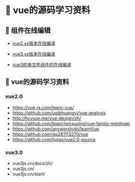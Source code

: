 # :green_book: vue的源码学习资料

## :paperclip: 组件在线编辑
- [vue2.xx版本在线编译](https://template-explorer.vuejs.org/#)

- [vue3.xx版本在线编译](https://vue-next-template-explorer.netlify.app/#)

- [vue3的单文件组件的在线编译](https://sfc.vuejs.org/#eyJBcHAudnVlIjoiPHRlbXBsYXRlPlxuICA8aDE+e3sgbXNnIH19PC9oMT5cbjwvdGVtcGxhdGU+XG5cbjxzY3JpcHQgc2V0dXA+XG5jb25zdCBtc2cgPSAnSGVsbG8gV29ybGQhJ1xuPC9zY3JpcHQ+In0=)

## :paperclip: vue的源码学习资料

### vue2.0
-  https://vue-js.com/learn-vue/
-  https://github.com/ustbhuangyi/vue-analysis
-  http://hcysun.me/vue-design/zh/
-  https://github.com/biaochenxuying/vue-family-mindmap
-  https://github.com/answershuto/learnVue
-  https://github.com/qq281113270/vue
-  https://github.com/liutao/vue2.0-source

### vue3.0
-  vue3js.cn/docs/zh/
-  vue3js.cn/
-  vue3js.cn/start/